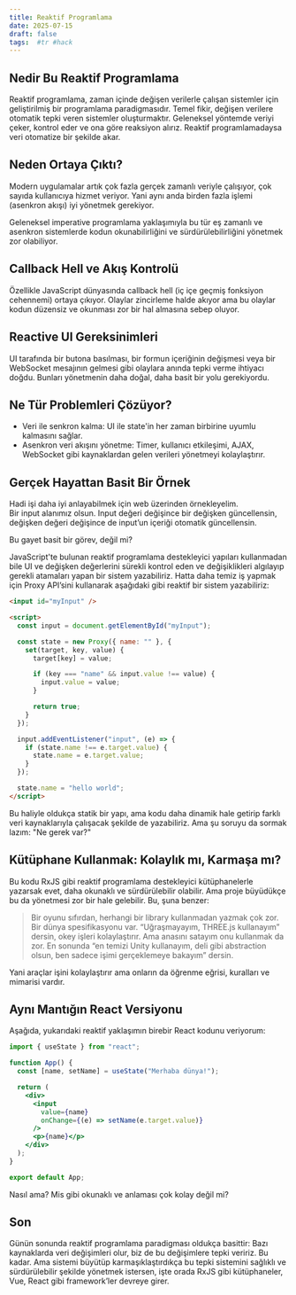 ```yaml
---
title: Reaktif Programlama
date: 2025-07-15
draft: false
tags:  #tr #hack
---
```


## Nedir Bu Reaktif Programlama

Reaktif programlama, zaman içinde değişen verilerle çalışan sistemler için geliştirilmiş bir programlama paradigmasıdır. Temel fikir, değişen verilere otomatik tepki veren sistemler oluşturmaktır. Geleneksel yöntemde veriyi çeker, kontrol eder ve ona göre reaksiyon alırız. Reaktif programlamadaysa veri otomatize bir şekilde akar.


## Neden Ortaya Çıktı?

Modern uygulamalar artık çok fazla gerçek zamanlı veriyle çalışıyor, çok sayıda kullanıcıya hizmet veriyor. Yani aynı anda birden fazla işlemi (asenkron akışı) iyi yönetmek gerekiyor.

Geleneksel imperative programlama yaklaşımıyla bu tür eş zamanlı ve asenkron sistemlerde kodun okunabilirliğini ve sürdürülebilirliğini yönetmek zor olabiliyor.


## Callback Hell ve Akış Kontrolü

Özellikle JavaScript dünyasında callback hell (iç içe geçmiş fonksiyon cehennemi) ortaya çıkıyor. Olaylar zincirleme halde akıyor ama bu olaylar kodun düzensiz ve okunması zor bir hal almasına sebep oluyor.


## Reactive UI Gereksinimleri

UI tarafında bir butona basılması, bir formun içeriğinin değişmesi veya bir WebSocket mesajının gelmesi gibi olaylara anında tepki verme ihtiyacı doğdu. Bunları yönetmenin daha doğal, daha basit bir yolu gerekiyordu.


## Ne Tür Problemleri Çözüyor?

- Veri ile senkron kalma: UI ile state'in her zaman birbirine uyumlu kalmasını sağlar.
- Asenkron veri akışını yönetme: Timer, kullanıcı etkileşimi, AJAX, WebSocket gibi kaynaklardan gelen verileri yönetmeyi kolaylaştırır.

## Gerçek Hayattan Basit Bir Örnek

Hadi işi daha iyi anlayabilmek için web üzerinden örnekleyelim.  
Bir input alanımız olsun. Input değeri değişince bir değişken güncellensin, değişken değeri değişince de input’un içeriği otomatik güncellensin.  

Bu gayet basit bir görev, değil mi?

JavaScript'te bulunan reaktif programlama destekleyici yapıları kullanmadan bile UI ve değişken değerlerini sürekli kontrol eden ve değişiklikleri algılayıp gerekli atamaları yapan bir sistem yazabiliriz. Hatta daha temiz iş yapmak için Proxy API’sini kullanarak aşağıdaki gibi reaktif bir sistem yazabiliriz:


```HTML
<input id="myInput" />

<script>
  const input = document.getElementById("myInput");

  const state = new Proxy({ name: "" }, {
    set(target, key, value) {
      target[key] = value;

      if (key === "name" && input.value !== value) {
        input.value = value;
      }

      return true;
    }
  });

  input.addEventListener("input", (e) => {
    if (state.name !== e.target.value) {
      state.name = e.target.value;
    }
  });

  state.name = "hello world";
</script>
```

Bu haliyle oldukça statik bir yapı, ama kodu daha dinamik hale getirip farklı veri kaynaklarıyla çalışacak şekilde de yazabiliriz.
Ama şu soruyu da sormak lazım: "Ne gerek var?"

## Kütüphane Kullanmak: Kolaylık mı, Karmaşa mı?

Bu kodu RxJS gibi reaktif programlama destekleyici kütüphanelerle yazarsak evet, daha okunaklı ve sürdürülebilir olabilir. Ama proje büyüdükçe bu da yönetmesi zor bir hale gelebilir. Bu, şuna benzer:

> Bir oyunu sıfırdan, herhangi bir library kullanmadan yazmak çok zor. Bir dünya spesifikasyonu var. “Uğraşmayayım, THREE.js kullanayım” dersin, okey işleri kolaylaştırır.
Ama anasını satayım onu kullanmak da zor.
En sonunda “en temizi Unity kullanayım, deli gibi abstraction olsun, ben sadece işimi gerçeklemeye bakayım” dersin.

Yani araçlar işini kolaylaştırır ama onların da öğrenme eğrisi, kuralları ve mimarisi vardır.

## Aynı Mantığın React Versiyonu

Aşağıda, yukarıdaki reaktif yaklaşımın birebir React kodunu veriyorum:

```jsx
import { useState } from "react";

function App() {
  const [name, setName] = useState("Merhaba dünya!");

  return (
    <div>
      <input
        value={name}
        onChange={(e) => setName(e.target.value)}
      />
      <p>{name}</p>
    </div>
  );
}

export default App;
```

Nasıl ama? Mis gibi okunaklı ve anlaması çok kolay değil mi?

## Son

Günün sonunda reaktif programlama paradigması oldukça basittir:
Bazı kaynaklarda veri değişimleri olur, biz de bu değişimlere tepki veririz. Bu kadar.
Ama sistemi büyütüp karmaşıklaştırdıkça bu tepki sistemini sağlıklı ve sürdürülebilir şekilde yönetmek istersen, işte orada RxJS gibi kütüphaneler, Vue, React gibi framework’ler devreye girer.

